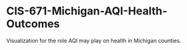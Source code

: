 # CIS-671-Michigan-AQI-Health-Outcomes
Visualization for the role AQI may play on health in Michigan counties.
